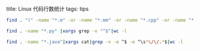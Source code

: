 title: Linux 代码行数统计
tags: tips

``` bash
find . "(" -name "*.m" -or -name "*.mm" -or -name "*.cpp" -or -name "*.h" -or -name "*.rss" ")" -print | xargs wc -l
```

``` bash
find . -name "*.py" |xargs grep -v "^$"|wc -l
```

``` bash
find . -name "*.java"|xargs cat|grep -v -e ^$ -e ^\s*\/\/.*$|wc -l 
```
